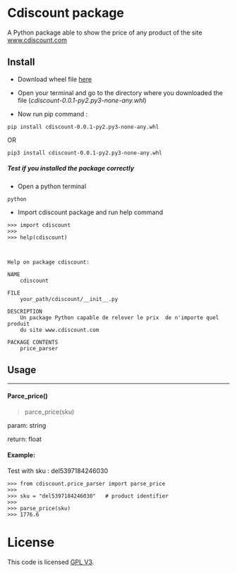 Cdiscount package 
===================
A Python package able to show the price of any product
of the site www.cdiscount.com

## Install

   * Download wheel file <a href="https://github.com/AnthonyH-ecv/cdiscount/raw/master/dist/cdiscount-0.0.1-py2.py3-none-any.whl">here</a>
   
   * Open your terminal and go to the directory where you downloaded the file (*cdiscount-0.0.1-py2.py3-none-any.whl*)
   
   * Now run pip command :
   
    pip install cdiscount-0.0.1-py2.py3-none-any.whl

   OR
   
    pip3 install cdiscount-0.0.1-py2.py3-none-any.whl
   
   ##### Test if you installed the package correctly
   * Open a python terminal
    
    python
   
   * Import cdiscount package and run help command
        
    >>> import cdiscount
    >>>
    >>> help(cdiscount)
  
  

    Help on package cdiscount:
    
    NAME
        cdiscount
    
    FILE
        your_path/cdiscount/__init__.py
    
    DESCRIPTION
        Un package Python capable de relever le prix  de n'importe quel produit
        du site www.cdiscount.com
    
    PACKAGE CONTENTS
        price_parser

    

## Usage
---------
   
   #### Parce_price() 
   
   > parce_price(sku)
   
   param: string
  
   return: float
   
   #### Example:
   
   Test with sku : del5397184246030

    >>> from cdiscount.price_parser import parse_price
    >>>
    >>> sku = "del5397184246030"   # product identifier
    >>>
    >>> parse_price(sku)
    >>> 1776.6

# License
This code is licensed  <a href="https://en.wikipedia.org/wiki/GNU_General_Public_License">GPL V3</a>.